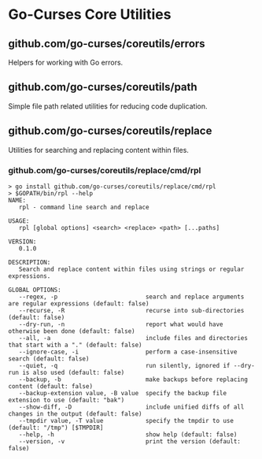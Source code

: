 # Go-Curses Core Utilities

## github.com/go-curses/coreutils/errors

Helpers for working with Go errors.

## github.com/go-curses/coreutils/path

Simple file path related utilities for reducing code duplication.

## github.com/go-curses/coreutils/replace

Utilities for searching and replacing content within files.

### github.com/go-curses/coreutils/replace/cmd/rpl

```
> go install github.com/go-curses/coreutils/replace/cmd/rpl
> $GOPATH/bin/rpl --help
NAME:
   rpl - command line search and replace

USAGE:
   rpl [global options] <search> <replace> <path> [...paths]

VERSION:
   0.1.0

DESCRIPTION:
   Search and replace content within files using strings or regular expressions.

GLOBAL OPTIONS:
   --regex, -p                         search and replace arguments are regular expressions (default: false)
   --recurse, -R                       recurse into sub-directories (default: false)
   --dry-run, -n                       report what would have otherwise been done (default: false)
   --all, -a                           include files and directories that start with a "." (default: false)
   --ignore-case, -i                   perform a case-insensitive search (default: false)
   --quiet, -q                         run silently, ignored if --dry-run is also used (default: false)
   --backup, -b                        make backups before replacing content (default: false)
   --backup-extension value, -B value  specify the backup file extension to use (default: "bak")
   --show-diff, -D                     include unified diffs of all changes in the output (default: false)
   --tmpdir value, -T value            specify the tmpdir to use (default: "/tmp") [$TMPDIR]
   --help, -h                          show help (default: false)
   --version, -v                       print the version (default: false)
```
